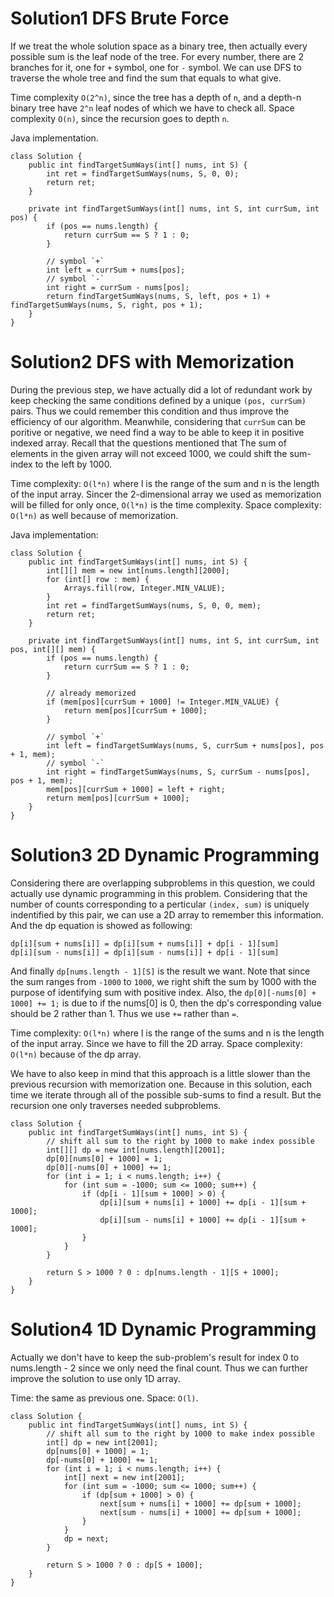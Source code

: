 # Solution1 DFS Brute Force

If we treat the whole solution space as a binary tree, then actually every possible sum is the leaf node of the tree. For every number, there are 2 branches for it, one for `+` symbol, one for `-` symbol. We can use DFS to traverse the whole tree and find the sum that equals to what give. 

Time complexity `O(2^n)`, since the tree has a depth of `n`, and a depth-n binary tree have `2^n` leaf nodes of which we have to check all.
Space complexity `O(n)`, since the recursion goes to depth `n`. 

Java implementation.

```
class Solution {
    public int findTargetSumWays(int[] nums, int S) {
        int ret = findTargetSumWays(nums, S, 0, 0);
        return ret;
    }
    
    private int findTargetSumWays(int[] nums, int S, int currSum, int pos) {
        if (pos == nums.length) {
            return currSum == S ? 1 : 0;
        }
        
        // symbol `+`
        int left = currSum + nums[pos];
        // symbol `-`
        int right = currSum - nums[pos];
        return findTargetSumWays(nums, S, left, pos + 1) + findTargetSumWays(nums, S, right, pos + 1);
    }
}
```

# Solution2 DFS with Memorization

During the previous step, we have actually did a lot of redundant work by keep checking the same conditions defined by a unique `(pos, currSum)` pairs. Thus we could remember this condition and thus improve the efficiency of our algorithm. Meanwhile, considering that `currSum` can be poritive or negative, we need find a way to be able to keep it in positive indexed array. Recall that the questions mentioned that The sum of elements in the given array will not exceed 1000, we could shift the sum-index to the left by 1000. 

Time complexity: `O(l*n)` where l is the range of the sum and n is the length of the input array. Sincer the 2-dimensional array we used as memorization will be filled for only once, `O(l*n)` is the time complexity. 
Space complexity: `O(l*n)` as well because of memorization. 

Java implementation:

```
class Solution {
    public int findTargetSumWays(int[] nums, int S) {
        int[][] mem = new int[nums.length][2000];
        for (int[] row : mem) {
            Arrays.fill(row, Integer.MIN_VALUE);
        }
        int ret = findTargetSumWays(nums, S, 0, 0, mem);
        return ret;
    }
    
    private int findTargetSumWays(int[] nums, int S, int currSum, int pos, int[][] mem) {
        if (pos == nums.length) {
            return currSum == S ? 1 : 0;
        }
        
        // already memorized
        if (mem[pos][currSum + 1000] != Integer.MIN_VALUE) {
            return mem[pos][currSum + 1000];
        }
        
        // symbol `+`
        int left = findTargetSumWays(nums, S, currSum + nums[pos], pos + 1, mem);
        // symbol `-`
        int right = findTargetSumWays(nums, S, currSum - nums[pos], pos + 1, mem);
        mem[pos][currSum + 1000] = left + right;
        return mem[pos][currSum + 1000];
    }
}
```

# Solution3 2D Dynamic Programming

Considering there are overlapping subproblems in this question, we could actually use dynamic programming in this problem. Considering that the number of counts corresponding to a perticular `(index, sum)` is uniquely indentified by this pair, we can use a 2D array to remember this information. And the dp equation is showed as following:

```
dp[i][sum + nums[i]] = dp[i][sum + nums[i]] + dp[i - 1][sum]
dp[i][sum - nums[i]] = dp[i][sum - nums[i]] + dp[i - 1][sum]
```

And finally `dp[nums.length - 1][S]` is the result we want. Note that since the sum ranges from `-1000` to `1000`, we right shift the sum by 1000 with the purpose of identifying sum with positive index. Also, the `dp[0][-nums[0] + 1000] += 1;` is due to if the nums[0] is 0, then the dp's corresponding value should be 2 rather than 1. Thus we use `+=` rather than `=`.

Time complexity: `O(l*n)` where l is the range of the sums and n is the length of the input array. Since we have to fill the 2D array.
Space complexity: `O(l*n)` because of the dp array. 

We have to also keep in mind that this approach is a little slower than the previous recursion with memorization one. Because in this solution, each time we iterate through all of the possible sub-sums to find a result. But the recursion one only traverses needed subproblems.

```
class Solution {
    public int findTargetSumWays(int[] nums, int S) {
        // shift all sum to the right by 1000 to make index possible
        int[][] dp = new int[nums.length][2001];
        dp[0][nums[0] + 1000] = 1;
        dp[0][-nums[0] + 1000] += 1;
        for (int i = 1; i < nums.length; i++) {
            for (int sum = -1000; sum <= 1000; sum++) {
                if (dp[i - 1][sum + 1000] > 0) {
                    dp[i][sum + nums[i] + 1000] += dp[i - 1][sum + 1000];
                    dp[i][sum - nums[i] + 1000] += dp[i - 1][sum + 1000];
                }
            }
        }
        
        return S > 1000 ? 0 : dp[nums.length - 1][S + 1000];
    }
}
```

# Solution4 1D Dynamic Programming

Actually we don't have to keep the sub-problem's result for index 0 to nums.length - 2 since we only need the final count. Thus we can further improve the solution to use only 1D array. 

Time: the same as previous one.
Space: `O(l)`.

```
class Solution {
    public int findTargetSumWays(int[] nums, int S) {
        // shift all sum to the right by 1000 to make index possible
        int[] dp = new int[2001];
        dp[nums[0] + 1000] = 1;
        dp[-nums[0] + 1000] += 1;
        for (int i = 1; i < nums.length; i++) {
            int[] next = new int[2001];
            for (int sum = -1000; sum <= 1000; sum++) {
                if (dp[sum + 1000] > 0) {
                    next[sum + nums[i] + 1000] += dp[sum + 1000];
                    next[sum - nums[i] + 1000] += dp[sum + 1000];
                }
            }
            dp = next;
        }
        
        return S > 1000 ? 0 : dp[S + 1000];
    }
}
```
